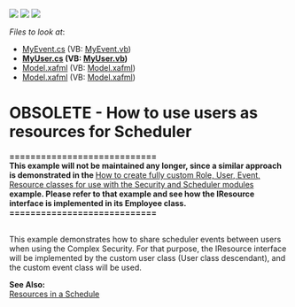 <!-- default badges list -->
![](https://img.shields.io/endpoint?url=https://codecentral.devexpress.com/api/v1/VersionRange/134076610/12.2.3%2B)
[![](https://img.shields.io/badge/Open_in_DevExpress_Support_Center-FF7200?style=flat-square&logo=DevExpress&logoColor=white)](https://supportcenter.devexpress.com/ticket/details/E1097)
[![](https://img.shields.io/badge/📖_How_to_use_DevExpress_Examples-e9f6fc?style=flat-square)](https://docs.devexpress.com/GeneralInformation/403183)
<!-- default badges end -->
<!-- default file list -->
*Files to look at*:

* [MyEvent.cs](./CS/DXExample.Module/MyEvent.cs) (VB: [MyEvent.vb](./VB/DXExample.Module/MyEvent.vb))
* **[MyUser.cs](./CS/DXExample.Module/MyUser.cs) (VB: [MyUser.vb](./VB/DXExample.Module/MyUser.vb))**
* [Model.xafml](./CS/DXExample.Web/Model.xafml) (VB: [Model.xafml](./VB/DXExample.Web/Model.xafml))
* [Model.xafml](./CS/DXExample.Win/Model.xafml) (VB: [Model.xafml](./VB/DXExample.Win/Model.xafml))
<!-- default file list end -->
# OBSOLETE - How to use users as resources for Scheduler


<p><strong>============================</strong><strong><br />
</strong><strong>T</strong><strong>his example will not be maintained any longer, since a similar approach is demonstrated in the </strong><a href="https://www.devexpress.com/Support/Center/p/E1255">How to create fully custom Role, User, Event, Resource classes for use with the Security and Scheduler modules</a><strong> example. Please refer to that example and see how the IResource interface is implemented in its Employee class. </strong><strong><br />
============================</strong></p><p><br />
This example demonstrates how to share scheduler events between users when using the Complex Security. For that purpose, the IResource interface will be implemented by the custom user class (User class descendant), and the custom event class will be used.</p><p><strong>See Also:</strong><br />
<a href="http://documentation.devexpress.com/#Xaf/CustomDocument2813"><u>Resources in a Schedule</u></a></p>

<br/>


